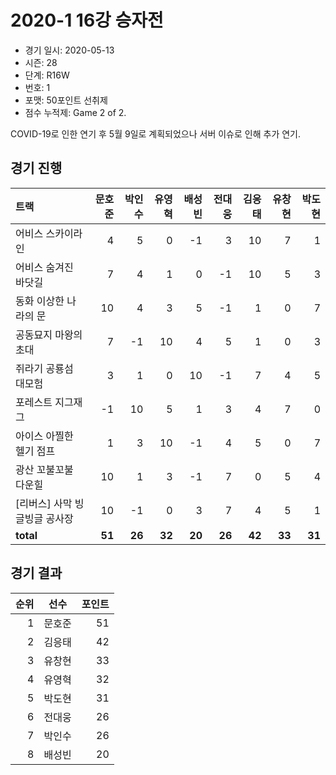 # 2020-1 16강 승자전

- 경기 일시: 2020-05-13
- 시즌: 28
- 단계: R16W
- 번호: 1
- 포맷: 50포인트 선취제
- 점수 누적제: Game 2 of 2.



COVID-19로 인한 연기 후 5월 9일로 계획되었으나 서버 이슈로 인해 추가 연기.

## 경기 진행

| 트랙 | 문호준 | 박인수 | 유영혁 | 배성빈 | 전대웅 | 김응태 | 유창현 | 박도현 |
|:---|---:|---:|---:|---:|---:|---:|---:|---:|
| 어비스 스카이라인 | 4 | 5 | 0 | -1 | 3 | 10 | 7 | 1 |
| 어비스 숨겨진 바닷길 | 7 | 4 | 1 | 0 | -1 | 10 | 5 | 3 |
| 동화 이상한 나라의 문 | 10 | 4 | 3 | 5 | -1 | 1 | 0 | 7 |
| 공동묘지 마왕의 초대 | 7 | -1 | 10 | 4 | 5 | 1 | 0 | 3 |
| 쥐라기 공룡섬 대모험 | 3 | 1 | 0 | 10 | -1 | 7 | 4 | 5 |
| 포레스트 지그재그 | -1 | 10 | 5 | 1 | 3 | 4 | 7 | 0 |
| 아이스 아찔한 헬기 점프 | 1 | 3 | 10 | -1 | 4 | 5 | 0 | 7 |
| 광산 꼬불꼬불 다운힐 | 10 | 1 | 3 | -1 | 7 | 0 | 5 | 4 |
| [리버스] 사막 빙글빙글 공사장 | 10 | -1 | 0 | 3 | 7 | 4 | 5 | 1 |
| __total__ | __51__ | __26__ | __32__ | __20__ | __26__ | __42__ | __33__ | __31__ |




## 경기 결과

| 순위 | 선수 | 포인트 |
|---:|:---:|---:|
| 1 | 문호준 | 51 |
| 2 | 김응태 | 42 |
| 3 | 유창현 | 33 |
| 4 | 유영혁 | 32 |
| 5 | 박도현 | 31 |
| 6 | 전대웅 | 26 |
| 7 | 박인수 | 26 |
| 8 | 배성빈 | 20 |

